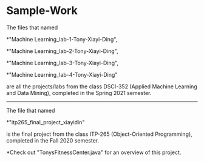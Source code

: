 # Sample-Work

The files that named 
 
   *"Machine Learning_lab-1-Tony-Xiayi-Ding",
  
   *"Machine Learning_lab-2-Tony-Xiayi-Ding", 
  
   *"Machine Learning_lab-3-Tony-Xiayi-Ding",
  
   *"Machine Learning_lab-4-Tony-Xiayi-Ding" 

are all the projects/labs from the class DSCI-352 (Applied Machine Learning and Data Mining), completed in the Spring 2021 semester.


--------------------


The file that named 
  
   *"itp265_final_project_xiayidin"

is the final project from the class ITP-265 (Object-Oriented Programming), completed in the Fall 2020 semester. 

*Check out "TonysFitnessCenter.java" for an overview of this project.
